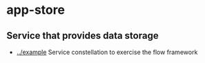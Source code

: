 
<!-- title start -->

# app-store

Service that provides data storage
---


 * [../example](..) Service constellation to exercise the flow framework

<!-- title end -->